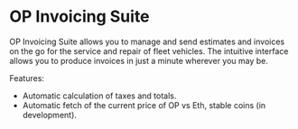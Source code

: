 # OP Invoicing Suite

OP Invoicing Suite allows you to manage and send estimates and invoices on the go for the service and repair of fleet vehicles. The intuitive interface allows you to produce invoices in just a minute wherever you may be. 

Features:

- Automatic calculation of taxes and totals.
- Automatic fetch of the current price of OP vs Eth, stable coins (in development).
